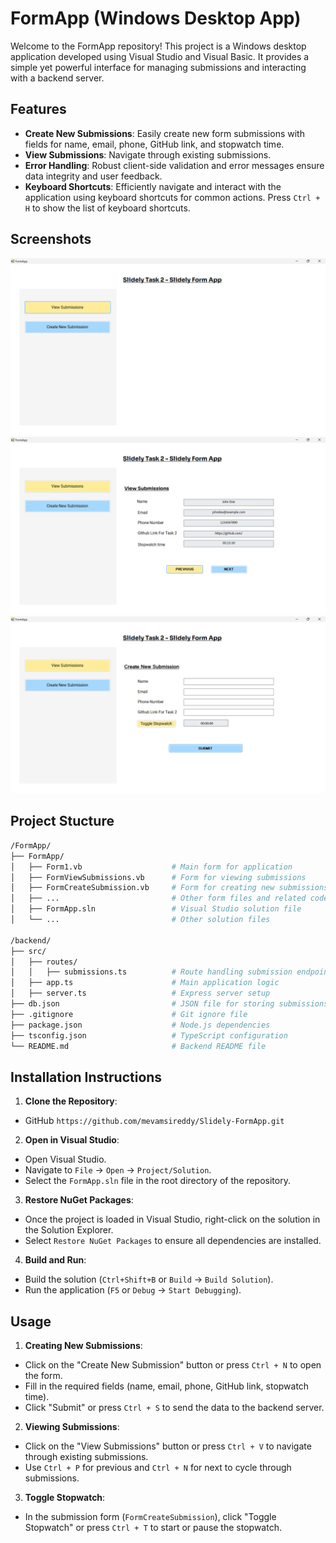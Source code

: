 # FormApp (Windows Desktop App)

Welcome to the FormApp repository! This project is a Windows desktop application developed using Visual Studio and Visual Basic. It provides a simple yet powerful interface for managing submissions and interacting with a backend server.

## Features

- **Create New Submissions**: Easily create new form submissions with fields for name, email, phone, GitHub link, and stopwatch time.
- **View Submissions**: Navigate through existing submissions.
- **Error Handling**: Robust client-side validation and error messages ensure data integrity and user feedback.
- **Keyboard Shortcuts**: Efficiently navigate and interact with the application using keyboard shortcuts for common actions. Press `Ctrl + H` to show the list of keyboard shortcuts.

## Screenshots

![Screenshot 1](screenshots/FormApp.png)
![Screenshot 2](screenshots/ViewSubmissions.png)
![Screenshot 3](screenshots/CreateSubmissions.png)

## Project Stucture
```bash
/FormApp/
├── FormApp/
│   ├── Form1.vb                    # Main form for application
│   ├── FormViewSubmissions.vb      # Form for viewing submissions
│   ├── FormCreateSubmission.vb     # Form for creating new submissions
│   ├── ...                         # Other form files and related code
│   ├── FormApp.sln                 # Visual Studio solution file
│   └── ...                         # Other solution files

/backend/
├── src/
│   ├── routes/
│   │   ├── submissions.ts          # Route handling submission endpoints
│   ├── app.ts                      # Main application logic
│   ├── server.ts                   # Express server setup
├── db.json                         # JSON file for storing submissions (mock database)
├── .gitignore                      # Git ignore file
├── package.json                    # Node.js dependencies
├── tsconfig.json                   # TypeScript configuration
└── README.md                       # Backend README file
```

## Installation Instructions

1. **Clone the Repository**:
- GitHub `https://github.com/mevamsireddy/Slidely-FormApp.git`


2. **Open in Visual Studio**:
- Open Visual Studio.
- Navigate to `File` -> `Open` -> `Project/Solution`.
- Select the `FormApp.sln` file in the root directory of the repository.


3. **Restore NuGet Packages**:
- Once the project is loaded in Visual Studio, right-click on the solution in the Solution Explorer.
- Select `Restore NuGet Packages` to ensure all dependencies are installed.


4. **Build and Run**:
- Build the solution (`Ctrl+Shift+B` or `Build` -> `Build Solution`).
- Run the application (`F5` or `Debug` -> `Start Debugging`).


## Usage

1. **Creating New Submissions**:
- Click on the "Create New Submission" button or press `Ctrl + N` to open the form.
- Fill in the required fields (name, email, phone, GitHub link, stopwatch time).
- Click "Submit" or press `Ctrl + S` to send the data to the backend server.

2. **Viewing Submissions**:
- Click on the "View Submissions" button or press `Ctrl + V` to navigate through existing submissions.
- Use `Ctrl + P` for previous and `Ctrl + N` for next to cycle through submissions.

3. **Toggle Stopwatch**:
- In the submission form (`FormCreateSubmission`), click "Toggle Stopwatch" or press `Ctrl + T` to start or pause the stopwatch.